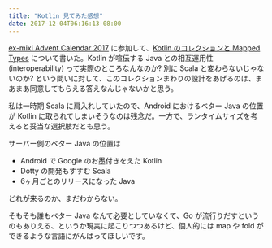 ```yaml
---
title: "Kotlin 見てみた感想"
date: 2017-12-04T06:16:13-08:00
---
```


[ex-mixi Advent Calendar 2017][EXMIXI] に参加して、[Kotlin のコレクションと Mapped Types][KOTLIN] について書いた。Kotlin が喧伝する Java との相互運用性 (interoperability) って実際のところなんなのか? 別に Scala と変わらないじゃないのか? という問いに対して、このコレクションまわりの設計をあげるのは、まあまあ同意してもらえる答えなんじゃないかと思う。

私は一時期 Scala に肩入れしていたので、Android におけるベター Java の位置が Kotlin に取られてしまいそうなのは残念だ。一方で、ランタイムサイズを考えると妥当な選択肢だとも思う。

サーバー側のベター Java の位置は

* Android で Google のお墨付きをえた Kotlin
* Dotty の開発もすすむ Scala
* 6ヶ月ごとのリリースになった Java

どれが来るのか、まだわからない。

そもそも誰もベター Java なんて必要としていなくて、Go が流行りだすというのもありえる、というか現実に起こりつつあるけど、個人的には map や fold ができるような言語にがんばってほしいです。

[EXMIXI]: https://qiita.com/advent-calendar/2017/ex-mixi
[KOTLIN]: https://qiita.com/kzys/items/0950372c0a3cb2af5dcd
